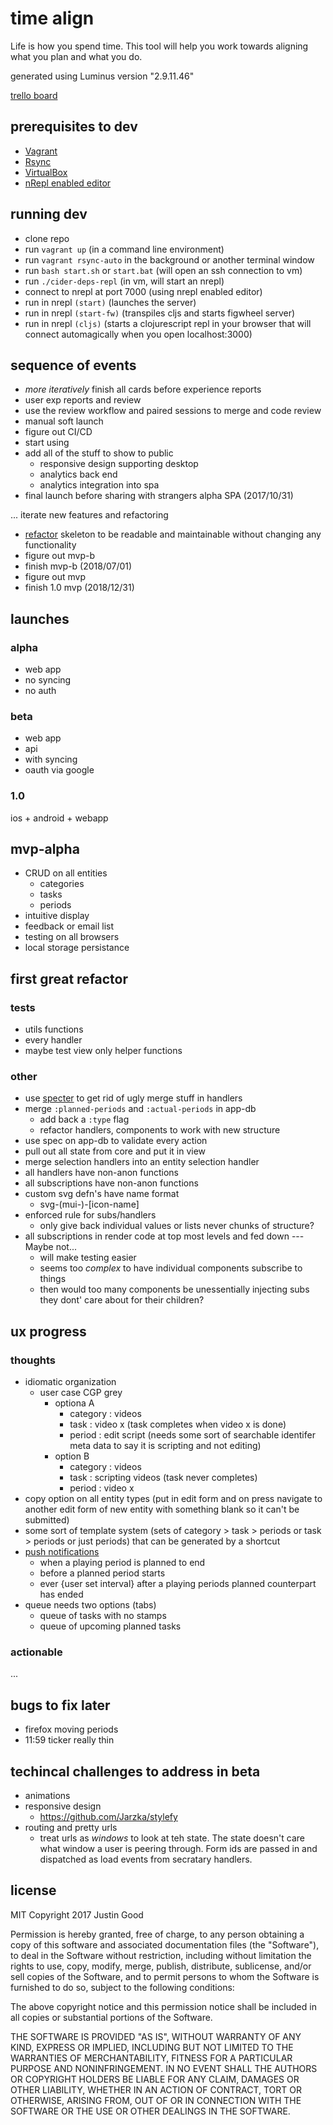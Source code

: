 # time align
Life is how you spend time. This tool will help you work towards aligning what you plan and what you do.  

generated using Luminus version "2.9.11.46"

[trello board](https://trello.com/b/kGu6Xm74/time-align)

## prerequisites to dev
- [Vagrant](https://www.vagrantup.com/)
- [Rsync](https://www.vagrantup.com/docs/synced-folders/rsync.html)
- [VirtualBox](https://www.virtualbox.org/wiki/VirtualBox)
- [nRepl enabled editor](https://cb.codes/what-editor-ide-to-use-for-clojure/)

## running dev
- clone repo
- run `vagrant up` (in a command line environment)
- run `vagrant rsync-auto` in the background or another terminal window
- run `bash start.sh` or `start.bat` (will open an ssh connection to vm)
- run `./cider-deps-repl` (in vm, will start an nrepl)
- connect to nrepl at port 7000 (using nrepl enabled editor)
- run in nrepl `(start)` (launches the server)
- run in nrepl `(start-fw)` (transpiles cljs and starts figwheel server)
- run in nrepl `(cljs)` (starts a clojurescript repl in your browser that will connect automagically when you open localhost:3000)

## sequence of events
- *more iteratively* finish all cards before experience reports
- user exp reports and review
- use the review workflow and paired sessions to merge and code review
- manual soft launch
- figure out CI/CD
- start using 
- add all of the stuff to show to public
  - responsive design supporting desktop
  - analytics back end
  - analytics integration into spa
- final launch before sharing with strangers alpha SPA (2017/10/31)

... iterate new features and refactoring

- [refactor](#first-great-refactor) skeleton to be readable and maintainable without changing any functionality
- figure out mvp-b
- finish mvp-b (2018/07/01)
- figure out mvp
- finish 1.0 mvp (2018/12/31)

## launches
### alpha
- web app 
- no syncing
- no auth
### beta
- web app
- api
- with syncing 
- oauth via google
### 1.0
ios + android + webapp

## mvp-alpha
- CRUD on all entities
  - categories
  - tasks
  - periods
- intuitive display
- feedback or email list
- testing on all browsers
- local storage persistance

## first great refactor
### tests
- utils functions
- every handler
- maybe test view only helper functions

### other
- use [specter](https://github.com/nathanmarz/specter) to get rid of ugly merge stuff in handlers
- merge `:planned-periods` and `:actual-periods` in app-db
  - add back a `:type` flag
  - refactor handlers, components to work with new structure
- use spec on app-db to validate every action
- pull out all state from core and put it in view
- merge selection handlers into an entity selection handler
- all handlers have non-anon functions
- all subscriptions have non-anon functions
- custom svg defn's have name format
  - svg-(mui-)-[icon-name]
- enforced rule for subs/handlers
  - only give back individual values or lists never chunks of structure?
- all subscriptions in render code at top most levels and fed down --- Maybe not...
  - will make testing easier
  - seems too _complex_ to have individual components subscribe to things
  - then would too many components be unessentially injecting subs they dont' care about for their children?
 
## ux progress
### thoughts
- idiomatic organization
  - user case CGP grey
    - optiona A
      - category : videos
      - task     : video x (task completes when video x is done)
      - period   : edit script (needs some sort of searchable identifer meta data to say it is scripting and not editing)
    - option B
      - category : videos
      - task     : scripting videos (task never completes)
      - period   : video x
- copy option on all entity types (put in edit form and on press navigate to another edit form of new entity with something blank so it can't be submitted)
- some sort of template system (sets of category > task > periods or task > periods or just periods) that can be generated by a shortcut
- [push notifications](https://developers.google.com/web/fundamentals/engage-and-retain/push-notifications/)
  - when a playing period is planned to end
  - before a planned period starts
  - ever {user set interval} after a playing periods planned counterpart has ended
- queue needs two options (tabs)
  - queue of tasks with no stamps
  - queue of upcoming planned tasks

### actionable
...

## bugs to fix later
- firefox moving periods
- 11:59 ticker really thin

## techincal challenges to address in beta
- animations
- responsive design
  - https://github.com/Jarzka/stylefy
- routing and pretty urls
  - treat urls as _windows_ to look at teh state. The state doesn't care what window a user is peering through. Form ids are passed in and dispatched as load events from secratary handlers.

## license
MIT
Copyright 2017 Justin Good

Permission is hereby granted, free of charge, to any person obtaining a copy of this software and associated documentation files (the "Software"), to deal in the Software without restriction, including without limitation the rights to use, copy, modify, merge, publish, distribute, sublicense, and/or sell copies of the Software, and to permit persons to whom the Software is furnished to do so, subject to the following conditions:

The above copyright notice and this permission notice shall be included in all copies or substantial portions of the Software.

THE SOFTWARE IS PROVIDED "AS IS", WITHOUT WARRANTY OF ANY KIND, EXPRESS OR IMPLIED, INCLUDING BUT NOT LIMITED TO THE WARRANTIES OF MERCHANTABILITY, FITNESS FOR A PARTICULAR PURPOSE AND NONINFRINGEMENT. IN NO EVENT SHALL THE AUTHORS OR COPYRIGHT HOLDERS BE LIABLE FOR ANY CLAIM, DAMAGES OR OTHER LIABILITY, WHETHER IN AN ACTION OF CONTRACT, TORT OR OTHERWISE, ARISING FROM, OUT OF OR IN CONNECTION WITH THE SOFTWARE OR THE USE OR OTHER DEALINGS IN THE SOFTWARE.
